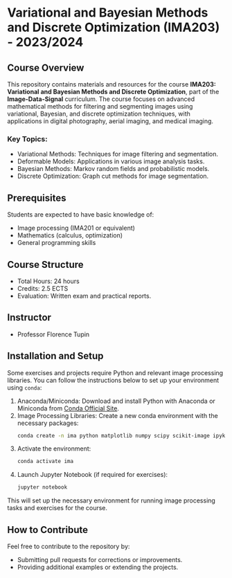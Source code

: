 # Variational and Bayesian Methods and Discrete Optimization (IMA203) - 2023/2024

## Course Overview

This repository contains materials and resources for the course **IMA203: Variational and Bayesian Methods and Discrete Optimization**, part of the **Image-Data-Signal** curriculum. The course focuses on advanced mathematical methods for filtering and segmenting images using variational, Bayesian, and discrete optimization techniques, with applications in digital photography, aerial imaging, and medical imaging.

### Key Topics:

- Variational Methods: Techniques for image filtering and segmentation.
- Deformable Models: Applications in various image analysis tasks.
- Bayesian Methods: Markov random fields and probabilistic models.
- Discrete Optimization: Graph cut methods for image segmentation.

## Prerequisites

Students are expected to have basic knowledge of:
- Image processing (IMA201 or equivalent)
- Mathematics (calculus, optimization)
- General programming skills

## Course Structure

- Total Hours: 24 hours
- Credits: 2.5 ECTS
- Evaluation: Written exam and practical reports.

## Instructor

- Professor Florence Tupin

## Installation and Setup

Some exercises and projects require Python and relevant image processing libraries. You can follow the instructions below to set up your environment using `conda`:

1. Anaconda/Miniconda: Download and install Python with Anaconda or Miniconda from [Conda Official Site](https://docs.conda.io/en/latest/).
2. Image Processing Libraries: Create a new conda environment with the necessary packages:
   ```bash
   conda create -n ima python matplotlib numpy scipy scikit-image ipykernel pandas scikit-learn jupyter tqdm bokeh opencv munkres
   ```
3. Activate the environment:
   ```bash
   conda activate ima
   ```
4. Launch Jupyter Notebook (if required for exercises):
   ```bash
   jupyter notebook
   ```

This will set up the necessary environment for running image processing tasks and exercises for the course.

## How to Contribute

Feel free to contribute to the repository by:
- Submitting pull requests for corrections or improvements.
- Providing additional examples or extending the projects.
